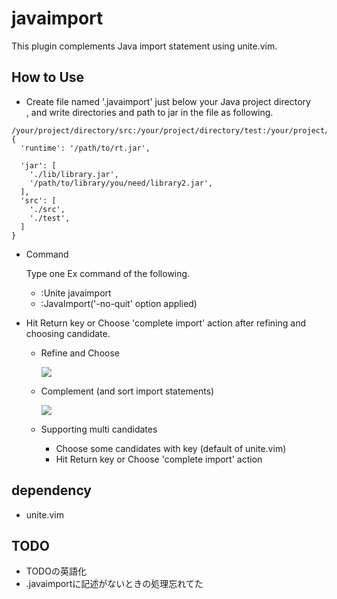 # javaimport

This plugin complements Java import statement using unite.vim.

## How to Use

* Create file named '.javaimport' just below your Java project directory  
  , and write directories and path to jar in the file as following.

```:.javaimport
/your/project/directory/src:/your/project/directory/test:/your/project/directory/lib/xxx.jar
{
  'runtime': '/path/to/rt.jar',

  'jar': [
    './lib/library.jar',
    '/path/to/library/you/need/library2.jar',
  ],
  'src': [
    './src',
    './test',
  ]
}
```

* Command

    Type one Ex command of the following.

    + :Unite javaimport
    + :JavaImport('-no-quit' option applied)

* Hit Return key or Choose 'complete import' action after refining and choosing candidate.

    + Refine and Choose

        ![](https://i.gyazo.com/f3c4bf895edaf8fed644265e7f72d09b.png)

    + Complement (and sort import statements)

        ![](https://i.gyazo.com/a123fd3e40d61ad3710609cc206c38c6.png)

    + Supporting multi candidates

        - Choose some candidates with <Space> key (default of unite.vim)
        - Hit Return key or Choose 'complete import' action

## dependency

* unite.vim

## TODO

* TODOの英語化
* .javaimportに記述がないときの処理忘れてた

